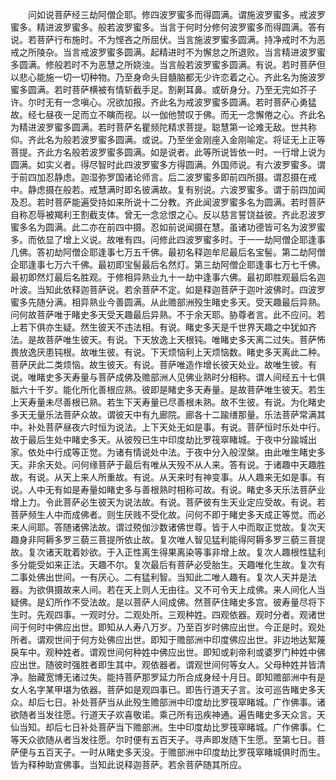 <!-- { "loadSidebar": true } -->
　　问如说菩萨经三劫阿僧企耶。修四波罗蜜多而得圆满。谓施波罗蜜多。戒波罗蜜多。精进波罗蜜多。般若波罗蜜多。当言于何时分修何波罗蜜多而得圆满。答有说。若菩萨行布施时。不为悭吝之所屈伏。当言施波罗蜜多圆满。持净戒时不为恶戒之所陵杂。当言戒波罗蜜多圆满。起精进时不为懈怠之所退败。当言精进波罗蜜多圆满。修般若时不为恶慧之所娆浊。当言般若波罗蜜多圆满。有说。若时菩萨但以悲心能施一切一切种物。乃至身命头目髓脑都无少许恋着之心。齐此名为施波罗蜜多圆满。若时菩萨横被有情斩截手足。割劓耳鼻。或斫身分。乃至无完如芥子许。尔时无有一念嗔心。况欲加报。齐此名为戒波罗蜜多圆满。若时菩萨心勇猛故。经七昼夜一足而立不瞚而视。以一伽他赞叹于佛。而无一念懈倦之心。齐此名为精进波罗蜜多圆满。若时菩萨名瞿频陀精求菩提。聪慧第一论难无敌。世共称仰。齐此名为般若波罗蜜多圆满。或说。乃至坐金刚座入金刚喻定。将证无上正等菩提。齐此方名般若波罗蜜多圆满。如是说者。此等所说皆依一时。一行增上说为圆满。如实义者。得尽智时此四波罗蜜多方得圆满。外国师说。有六波罗蜜多。谓于前四加忍静虑。迦湿弥罗国诸论师言。后二波罗蜜多即前四所摄。谓忍摄在戒中。静虑摄在般若。戒慧满时即名彼满故。复有别说。六波罗蜜多。谓于前四加闻及忍。若时菩萨能遍受持如来所说十二分教。齐此闻波罗蜜多名为圆满。若时菩萨自称忍辱被羯利王割截支体。曾无一念忿恨之心。反以慈言誓饶益彼。齐此忍波罗蜜多名为圆满。此二亦在前四中摄。忍如前说闻摄在慧。虽诸功德皆可名为波罗蜜多。而依显了增上义说。故唯有四。问修此四波罗蜜多时。于一一劫阿僧企耶逢事几佛。答初劫阿僧企耶逢事七万五千佛。最初名释迦牟尼最后名宝髻。第二劫阿僧企耶逢事七万六千佛。最初即宝髻最后名然灯。第三劫阿僧企耶逢事七万七千佛。最初即然灯最后名胜观。于修相异熟业九十一劫中逢事六佛。最初即胜观最后名迦叶波。当知此依释迦菩萨说。若余菩萨不定。如是释迦菩萨于迦叶波佛时。四波罗蜜多先随分满。相异熟业今善圆满。从此赡部洲殁生睹史多天。受天趣最后异熟。问何故菩萨唯于睹史多天受天趣最后异熟。不于余天耶。胁尊者言。此不应问。若上若下俱亦生疑。然生彼天不违法相。有说。睹史多天是千世界天趣之中犹如齐法。是故菩萨唯生彼天。有说。下天放逸上天根钝。唯睹史多天离二过失。菩萨怖畏放逸厌患钝根。故唯生彼。有说。下天烦恼利上天烦恼数。睹史多天离此二种。菩萨厌此二类烦恼。故生彼天。有说。菩萨唯造作增长彼天处业。故唯生彼。有说。唯睹史多天寿量与菩萨成佛及赡部洲人见佛业熟时分相称。谓人间经五十七俱胝六十千岁。能化所化善根应熟。彼即是睹史多天寿量。是故菩萨唯生彼天。若生上天寿量未尽善根已熟。若生下天寿量已尽善根未熟。故不生彼。有说。为化睹史多天无量乐法菩萨众故。谓彼天中有九廊院。廊各十二踰缮那量。乐法菩萨常满其中。补处菩萨昼夜六时恒为说法。上下天处无如是事。有说。菩萨恒时乐处中行。故于最后生处中睹史多天。从彼殁已生中印度劫比罗筏窣睹城。于夜中分踰城出家。依处中行成等正觉。为诸有情说处中法。于夜中分入般涅槃。由此唯生睹史多天。非余天处。问何缘菩萨于最后有唯从天殁不从人来。答有说。于诸趣中天趣胜故。有说。从天上来人所重故。有说。从天来时有神变事。从人趣来无如是事。有说。人中无有如是寿量如睹史多与善根熟时相称可故。有说。睹史多天乐法菩萨业增上力。令此菩萨必生彼天为说法故。有说。菩萨彼有生天业定应受故。有说。若菩萨频生人中而成佛者。则生厌贱不受化故。问何不即于睹史多天成正等觉。而必来人间耶。答随诸佛法故。谓过殑伽沙数诸佛世尊。皆于人中而取正觉故。复次天趣身非阿耨多罗三藐三菩提所依止故。复次唯人智见猛利能得阿耨多罗三藐三菩提故。复次诸天耽着妙欲。于入正性离生得果离染等事非增上故。复次人趣根性猛利多分能受如来正法。天趣不尔。复次最后有菩萨必受胎生。天趣唯化生故。复次有二事处佛出世间。一有厌心。二有猛利智。当知此二唯人趣有。复次人天并是法器。为欲俱摄故来人间。若在天上则人无由往。又不可令天上成佛。来人间化人当疑佛。是幻所作不受法故。是以菩萨人间成佛。然菩萨住睹史多宫。彼寿量尽将下生时。先观四事。一观时分。二观处所。三观种姓。四观依器。观时分者。观诸世间于何时中佛应出世。即知从人寿八万岁。乃至百岁时佛应出世。今正是时。观处所者。谓观世间于何方处佛应出世。即知于赡部洲中印度佛应出世。非边地达絮蔑戾车中。观种姓者。谓观世间何种姓中佛应出世。即知或刹帝利或婆罗门种姓中佛应出世。随彼时强胜者即生其中。观依器者。谓观世间何等女人。父母种姓并皆清净。胎藏宽博无诸过失。能持菩萨那罗延力所合成身经十月日。即知赡部洲中有是女人名字某甲堪为依器。菩萨如是观四事已。即告行道天子言。汝可巡告睹史多天众。却后七日。补处菩萨当从此殁生赡部洲中印度劫比罗筏窣睹城。广作佛事。诸欲随者当发往愿。行道天子欢喜敬诺。乘己所有迅疾神通。遍告睹史多天众言。天仙当知。却后七日补处菩萨当下赡部洲。生中印度劫比罗筏窣睹城。广作佛事。仁等天众欲随从者当发往愿。尔时便有五百天子。寻声即发随下生愿。至第七日。菩萨便与五百天子。一时从睹史多天没。于赡部洲中印度劫比罗筏窣睹城俱时而生。皆为释种助宣佛事。当知此说释迦菩萨。若余菩萨随其所应。
